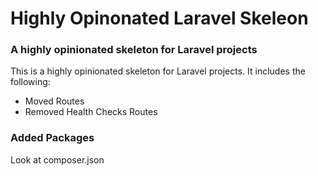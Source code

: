 # Highly Opinonated Laravel Skeleon

### A highly opinionated skeleton for Laravel projects

This is a highly opinionated skeleton for Laravel projects. It includes the following:

- Moved Routes
- Removed Health Checks Routes

### Added Packages

Look at composer.json
